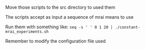 Move those scripts to the src directory to used them

The scripts accept as input a sequence of mrai means to use

Run them with something like:
`seq -s ' ' 0 1 20 | ./constant-mrai_experiments.sh`

Remember to modify the configuration file used
